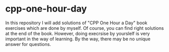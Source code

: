 # cpp-one-hour-day
In this repository I will add solutions of "CPP One Hour a Day" book exercises which are done by myself. Of course, you can find right solutions at the end of the book. However, doing execrsise by yourslelf is very important in the way of learning. By the way, there may be no unique answer for questions.
